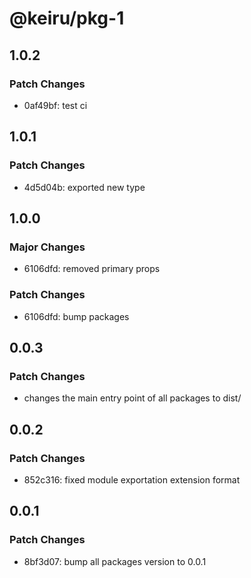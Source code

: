 # @keiru/pkg-1

## 1.0.2

### Patch Changes

- 0af49bf: test ci

## 1.0.1

### Patch Changes

- 4d5d04b: exported new type

## 1.0.0

### Major Changes

- 6106dfd: removed primary props

### Patch Changes

- 6106dfd: bump packages

## 0.0.3

### Patch Changes

- changes the main entry point of all packages to dist/

## 0.0.2

### Patch Changes

- 852c316: fixed module exportation extension format

## 0.0.1

### Patch Changes

- 8bf3d07: bump all packages version to 0.0.1
